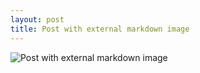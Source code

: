 ```yaml
---
layout: post
title: Post with external markdown image
---
```


![Post with external markdown image](https://example.com/img/example.png)

